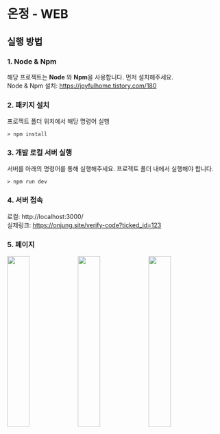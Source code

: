 # 온정 - WEB

## 실행 방법
### 1. Node & Npm
해당 프로젝트는 **Node** 와 **Npm**을 사용합니다. 먼저 설치해주세요.  
Node & Npm 설치: https://joyfulhome.tistory.com/180

### 2. 패키지 설치
프로젝트 폴더 위치에서 해당 명령어 실행
```
> npm install
```

### 3. 개발 로컬 서버 실행
서버를 아래의 명령어를 통해 실행해주세요. 프로젝트 폴더 내에서 실행해야 합니다.
```
> npm run dev
```

### 4. 서버 접속
로컬: http://localhost:3000/ <br>
실제링크: https://onjung.site/verify-code?ticked_id=123

### 5. 페이지
<img src="https://github.com/user-attachments/assets/60372bd0-5814-4931-8ca7-3f90b5cbe8e7" width="32%"/>
<img src="https://github.com/user-attachments/assets/f09a9790-b367-432d-9c6c-a5b69d14fc6d" width="32%"/>
<img src="https://github.com/user-attachments/assets/111a59da-534d-466b-9187-8ee3a41f4ffe" width="32%"/>
